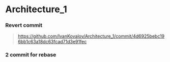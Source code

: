# Architecture_1

### Revert commit

> https://github.com/IvanKovalov/Architecture_1/commit/4d6925bebc196bb1c63a18dc63fcad71d3e91fec

### 2 commit for rebase

 
